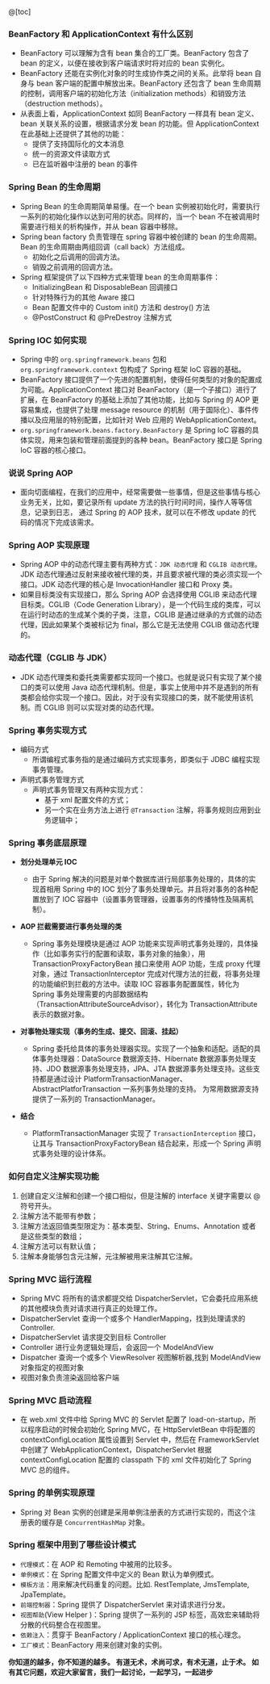 ﻿@[toc]
### BeanFactory 和 ApplicationContext 有什么区别
* BeanFactory 可以理解为含有 bean 集合的工厂类。BeanFactory 包含了 bean 的定义，以便在接收到客户端请求时将对应的 bean 实例化。
* BeanFactory 还能在实例化对象的时生成协作类之间的关系。此举将 bean 自身与 bean 客户端的配置中解放出来。BeanFactory 还包含了 bean 生命周期的控制，调用客户端的初始化方法（initialization methods）和销毁方法（destruction methods）。
* 从表面上看，ApplicationContext 如同 BeanFactory 一样具有 bean 定义、bean 关联关系的设置，根据请求分发 bean 的功能。但 ApplicationContext 在此基础上还提供了其他的功能：
	* 提供了支持国际化的文本消息
	* 统一的资源文件读取方式
	* 已在监听器中注册的 bean 的事件

### Spring Bean 的生命周期
* Spring Bean 的生命周期简单易懂。在一个 bean 实例被初始化时，需要执行一系列的初始化操作以达到可用的状态。同样的，当一个 bean 不在被调用时需要进行相关的析构操作，并从 bean 容器中移除。
* Spring bean factory 负责管理在 spring 容器中被创建的 bean 的生命周期。Bean 的生命周期由两组回调（call back）方法组成。
	* 初始化之后调用的回调方法。
	* 销毁之前调用的回调方法。
* Spring 框架提供了以下四种方式来管理 bean 的生命周期事件：
	* InitializingBean 和 DisposableBean 回调接口
	* 针对特殊行为的其他 Aware 接口
	* Bean 配置文件中的 Custom init() 方法和 destroy() 方法
	* @PostConstruct 和 @PreDestroy 注解方式

### Spring IOC 如何实现
* Spring 中的 `org.springframework.beans` 包和 `org.springframework.context` 包构成了 Spring 框架 IoC 容器的基础。
* BeanFactory 接口提供了一个先进的配置机制，使得任何类型的对象的配置成为可能。ApplicationContext 接口对 BeanFactory（是一个子接口）进行了扩展，在 BeanFactory 的基础上添加了其他功能，比如与 Spring 的 AOP 更容易集成，也提供了处理 message resource 的机制（用于国际化）、事件传播以及应用层的特别配置，比如针对 Web 应用的 WebApplicationContext。
* `org.springframework.beans.factory.BeanFactory` 是 Spring IoC 容器的具体实现，用来包装和管理前面提到的各种 bean。BeanFactory 接口是 Spring IoC 容器的核心接口。
### 说说 Spring AOP
* 面向切面编程，在我们的应用中，经常需要做一些事情，但是这些事情与核心业务无关，比如，要记录所有 update 方法的执行时间时间，操作人等等信息，记录到日志， 通过 Spring 的 AOP 技术，就可以在不修改 update 的代码的情况下完成该需求。
### Spring AOP 实现原理
* Spring AOP 中的动态代理主要有两种方式：`JDK 动态代理` 和 `CGLIB 动态代理`。JDK 动态代理通过反射来接收被代理的类，并且要求被代理的类必须实现一个接口。JDK 动态代理的核心是 InvocationHandler 接口和 Proxy 类。
* 如果目标类没有实现接口，那么 Spring AOP 会选择使用 CGLIB 来动态代理目标类。CGLIB（Code Generation Library），是一个代码生成的类库，可以在运行时动态的生成某个类的子类，注意，CGLIB 是通过继承的方式做的动态代理，因此如果某个类被标记为 final，那么它是无法使用 CGLIB 做动态代理的。
### 动态代理（CGLIB 与 JDK）
* JDK 动态代理类和委托类需要都实现同一个接口。也就是说只有实现了某个接口的类可以使用 Java 动态代理机制。但是，事实上使用中并不是遇到的所有类都会给你实现一个接口。因此，对于没有实现接口的类，就不能使用该机制。而 CGLIB 则可以实现对类的动态代理。
### Spring 事务实现方式
* 编码方式
	* 所谓编程式事务指的是通过编码方式实现事务，即类似于 JDBC 编程实现事务管理。
* 声明式事务管理方式
	* 声明式事务管理又有两种实现方式：
		* 基于 xml 配置文件的方式；
		* 另一个实在业务方法上进行 `@Transaction` 注解，将事务规则应用到业务逻辑中；
### Spring 事务底层原理
* **划分处理单元 IOC**
	* 由于 Spring 解决的问题是对单个数据库进行局部事务处理的，具体的实现首相用 Spring 中的 IOC 划分了事务处理单元。并且将对事务的各种配置放到了 IOC 容器中（设置事务管理器，设置事务的传播特性及隔离机制）。

* **AOP 拦截需要进行事务处理的类**
	* Spring 事务处理模块是通过 AOP 功能来实现声明式事务处理的，具体操作（比如事务实行的配置和读取，事务对象的抽象），用 TransactionProxyFactoryBean 接口来使用 AOP 功能，生成 proxy 代理对象，通过 TransactionInterceptor 完成对代理方法的拦截，将事务处理的功能编织到拦截的方法中。读取 IOC 容器事务配置属性，转化为 Spring 事务处理需要的内部数据结构（TransactionAttributeSourceAdvisor），转化为 TransactionAttribute 表示的数据对象。
* **对事物处理实现（事务的生成、提交、回滚、挂起）**
	* Spring 委托给具体的事务处理器实现。实现了一个抽象和适配。适配的具体事务处理器：DataSource 数据源支持、Hibernate 数据源事务处理支持、JDO 数据源事务处理支持，JPA、JTA 数据源事务处理支持。这些支持都是通过设计 PlatformTransactionManager、AbstractPlatforTransaction 一系列事务处理的支持。 为常用数据源支持提供了一系列的 TransactionManager。
* **结合**
	* PlatformTransactionManager 实现了 `TransactionInterception` 接口，让其与 TransactionProxyFactoryBean 结合起来，形成一个 Spring 声明式事务处理的设计体系。
### 如何自定义注解实现功能
1. 创建自定义注解和创建一个接口相似，但是注解的 interface 关键字需要以 @ 符号开头。
2. 注解方法不能带有参数；
3. 注解方法返回值类型限定为：基本类型、String、Enums、Annotation 或者是这些类型的数组；
4. 注解方法可以有默认值；
5. 注解本身能够包含元注解，元注解被用来注解其它注解。
### Spring MVC 运行流程
* Spring MVC 将所有的请求都提交给 DispatcherServlet，它会委托应用系统的其他模块负责对请求进行真正的处理工作。
* DispatcherServlet 查询一个或多个 HandlerMapping，找到处理请求的 Controller.
* DispatcherServlet 请求提交到目标 Controller
* Controller 进行业务逻辑处理后，会返回一个 ModelAndView
* Dispatcher 查询一个或多个 ViewResolver 视图解析器,找到 ModelAndView 对象指定的视图对象
* 视图对象负责渲染返回给客户端
### Spring MVC 启动流程
* 在 web.xml 文件中给 Spring MVC 的 Servlet 配置了 load-on-startup，所以程序启动的时候会初始化 Spring MVC，在 HttpServletBean 中将配置的 contextConfigLocation 属性设置到 Servlet 中，然后在 FrameworkServlet 中创建了 WebApplicationContext，DispatcherServlet 根据 contextConfigLocation 配置的 classpath 下的 xml 文件初始化了 Spring MVC 总的组件。
### Spring 的单例实现原理
* Spring 对 Bean 实例的创建是采用单例注册表的方式进行实现的，而这个注册表的缓存是 `ConcurrentHashMap` 对象。
### Spring 框架中用到了哪些设计模式
* `代理模式`：在 AOP 和 Remoting 中被用的比较多。
* `单例模式`：在 Spring 配置文件中定义的 Bean 默认为单例模式。
* `模板方法`：用来解决代码重复的问题。比如. RestTemplate, JmsTemplate, JpaTemplate。
* `前端控制器`：Spring 提供了 DispatcherServlet 来对请求进行分发。
* `视图帮助`(View Helper )：Spring 提供了一系列的 JSP 标签，高效宏来辅助将分散的代码整合在视图里。
* `依赖注入`：贯穿于 BeanFactory / ApplicationContext 接口的核心理念。
* `工厂模式`：BeanFactory 用来创建对象的实例。

**你知道的越多，你不知道的越多。
有道无术，术尚可求，有术无道，止于术。
如有其它问题，欢迎大家留言，我们一起讨论，一起学习，一起进步**
